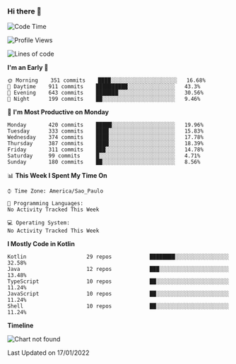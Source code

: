 ### Hi there 👋

<!--
**fernandonogueira/fernandonogueira** is a ✨ _special_ ✨ repository because its `README.md` (this file) appears on your GitHub profile.

Here are some ideas to get you started:

- 🔭 I’m currently working on ...
- 🌱 I’m currently learning ...
- 👯 I’m looking to collaborate on ...
- 🤔 I’m looking for help with ...
- 💬 Ask me about ...
- 📫 How to reach me: ...
- 😄 Pronouns: ...
- ⚡ Fun fact: ...
-->

<!--START_SECTION:waka-->
![Code Time](http://img.shields.io/badge/Code%20Time-1%2C196%20hrs%2017%20mins-blue)

![Profile Views](http://img.shields.io/badge/Profile%20Views-0-blue)

![Lines of code](https://img.shields.io/badge/From%20Hello%20World%20I%27ve%20Written-330%20Thousand%20lines%20of%20code-blue)

**I'm an Early 🐤** 

```text
🌞 Morning    351 commits    ████░░░░░░░░░░░░░░░░░░░░░   16.68% 
🌆 Daytime    911 commits    ██████████░░░░░░░░░░░░░░░   43.3% 
🌃 Evening    643 commits    ███████░░░░░░░░░░░░░░░░░░   30.56% 
🌙 Night      199 commits    ██░░░░░░░░░░░░░░░░░░░░░░░   9.46%

```
📅 **I'm Most Productive on Monday** 

```text
Monday       420 commits    █████░░░░░░░░░░░░░░░░░░░░   19.96% 
Tuesday      333 commits    ████░░░░░░░░░░░░░░░░░░░░░   15.83% 
Wednesday    374 commits    ████░░░░░░░░░░░░░░░░░░░░░   17.78% 
Thursday     387 commits    ████░░░░░░░░░░░░░░░░░░░░░   18.39% 
Friday       311 commits    ███░░░░░░░░░░░░░░░░░░░░░░   14.78% 
Saturday     99 commits     █░░░░░░░░░░░░░░░░░░░░░░░░   4.71% 
Sunday       180 commits    ██░░░░░░░░░░░░░░░░░░░░░░░   8.56%

```


📊 **This Week I Spent My Time On** 

```text
⌚︎ Time Zone: America/Sao_Paulo

💬 Programming Languages: 
No Activity Tracked This Week

💻 Operating System: 
No Activity Tracked This Week

```

**I Mostly Code in Kotlin** 

```text
Kotlin                   29 repos            ████████░░░░░░░░░░░░░░░░░   32.58% 
Java                     12 repos            ███░░░░░░░░░░░░░░░░░░░░░░   13.48% 
TypeScript               10 repos            ██░░░░░░░░░░░░░░░░░░░░░░░   11.24% 
JavaScript               10 repos            ██░░░░░░░░░░░░░░░░░░░░░░░   11.24% 
Shell                    10 repos            ██░░░░░░░░░░░░░░░░░░░░░░░   11.24%

```


**Timeline**

![Chart not found](https://raw.githubusercontent.com/fernandonogueira/fernandonogueira/master/charts/bar_graph.png) 


 Last Updated on 17/01/2022
<!--END_SECTION:waka-->
